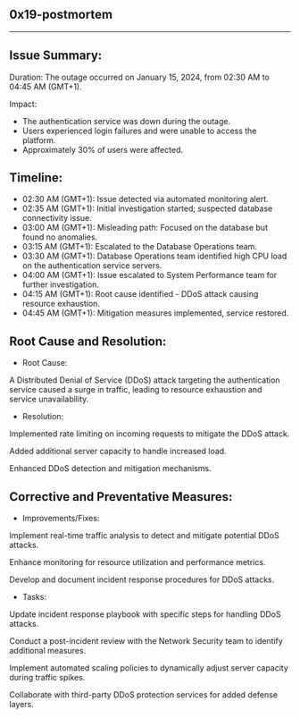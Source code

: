 0x19-postmortem
---------------
___________________________

Issue Summary:
--------------

Duration: The outage occurred on January 15, 2024, from 02:30 AM to 04:45 AM (GMT+1).

Impact:

 - The authentication service was down during the outage.
 - Users experienced login failures and were unable to access the platform.
 - Approximately 30% of users were affected.

Timeline:
---------

 - 02:30 AM (GMT+1): Issue detected via automated monitoring alert.
 - 02:35 AM (GMT+1): Initial investigation started; suspected database connectivity issue.
 - 03:00 AM (GMT+1): Misleading path: Focused on the database but found no anomalies.
 - 03:15 AM (GMT+1): Escalated to the Database Operations team.
 - 03:30 AM (GMT+1): Database Operations team identified high CPU load on the authentication service servers.
 - 04:00 AM (GMT+1): Issue escalated to System Performance team for further investigation.
 - 04:15 AM (GMT+1): Root cause identified - DDoS attack causing resource exhaustion.
 - 04:45 AM (GMT+1): Mitigation measures implemented, service restored.

Root Cause and Resolution:
--------------------------

 - Root Cause:

A Distributed Denial of Service (DDoS) attack targeting the authentication service caused a surge in traffic, leading to resource exhaustion and service unavailability.

 - Resolution:

Implemented rate limiting on incoming requests to mitigate the DDoS attack.

Added additional server capacity to handle increased load.

Enhanced DDoS detection and mitigation mechanisms.

Corrective and Preventative Measures:
-------------------------------------

 - Improvements/Fixes:

Implement real-time traffic analysis to detect and mitigate potential DDoS attacks.

Enhance monitoring for resource utilization and performance metrics.

Develop and document incident response procedures for DDoS attacks.

 - Tasks:

Update incident response playbook with specific steps for handling DDoS attacks.

Conduct a post-incident review with the Network Security team to identify additional measures.

Implement automated scaling policies to dynamically adjust server capacity during traffic spikes.

Collaborate with third-party DDoS protection services for added defense layers.
